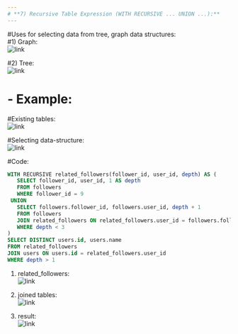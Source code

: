 ```yaml
---
# **7) Recursive Table Expression (WITH RECURSIVE ... UNION ...):**
---
```

#Uses for selecting data from tree, graph data structures:  
#1) Graph:  
![link](https://www.geeksforgeeks.org/wp-content/uploads/undirectedgraph.png)

#2) Tree:  
![link](https://www.geeksforgeeks.org/wp-content/uploads/binary-tree-to-DLL.png)

#  **- Example:**  
#Existing tables:  
![link](https://drive.google.com/uc?id=1L3E-C_UqVILAxJy9IoaEkfysbeqmpYg5)

#Selecting data-structure:  
![link](https://drive.google.com/uc?id=10NuwlES_8xGNwylOC1SKcev48vwh3Ub6)

#Code:  
 ```sql
WITH RECURSIVE related_followers(follower_id, user_id, depth) AS (
    SELECT follower_id, user_id, 1 AS depth
    FROM followers
    WHERE follower_id = 9
  UNION
    SELECT followers.follower_id, followers.user_id, depth + 1
    FROM followers
    JOIN related_followers ON related_followers.user_id = followers.follower_id
    WHERE depth < 3
)
SELECT DISTINCT users.id, users.name
FROM related_followers
JOIN users ON users.id = related_followers.user_id
WHERE depth > 1
 ```

1) related_followers:  
![link](https://drive.google.com/uc?id=10TmSEdsQf-fR_qP8v68xrxjPxPB3dJLU)
   
2) joined tables:  
![link](https://drive.google.com/uc?id=1aNdGli0NbknZ5rWIjRUMgkYarsmFvPWE)
   
3) result:  
![link](https://drive.google.com/uc?id=1kqz2iMNgS9GAeltinTZfAmuADWuKQF6d)
